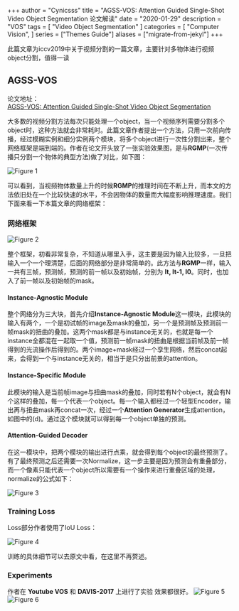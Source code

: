 +++
author = "Cynicsss"
title = "AGSS-VOS: Attention Guided Single-Shot Video Object Segmentation 论文解读"
date = "2020-01-29"
description = "VOS"
tags = [
    "Video Object Segmentation"
]
categories = [
    "Computer Vision",
]
series = ["Themes Guide"]
aliases = ["migrate-from-jekyl"]
+++



此篇文章为iccv2019中关于视频分割的一篇文章，主要针对多物体进行视频object分割，值得一读
<!--more-->

## AGSS-VOS
论文地址：  
[AGSS-VOS: Attention Guided Single-Shot Video Object Segmentation](http://openaccess.thecvf.com/content_ICCV_2019/papers/Lin_AGSS-VOS_Attention_Guided_Single-Shot_Video_Object_Segmentation_ICCV_2019_paper.pdf)

大多数的视频分割方法每次只能处理一个object，当一个视频序列需要分割多个object时，这种方法就会非常耗时。此篇文章作者提出一个方法，只用一次前向传播，经过模糊实例和细分实例两个模块，将多个object进行一次性分割出来，整个网络框架是端到端的。作者在论文开头放了一张实验效果图，是与**RGMP**(一次传播只分割一个物体的典型方法)做了对比，如下图：


![Figure 1](/images/AGSS-VOS-01.png)

可以看到，当视频物体数量上升的时候**RGMP**的推理时间在不断上升，而本文的方法依旧处在一个比较快速的水平，不会因物体的数量而大幅度影响推理速度。我们下面来看一下本篇文章的网络框架：

### 网络框架

![Figure 2](/images/AGSS-VOS-02.png)



整个框架，初看非常复杂，不知道从哪里入手，这主要是因为输入比较多，一旦把输入一个一个理清楚，后面的网络部分是非常简单的。此方法与**RGMP**一样，输入一共有三帧，预测帧，预测的前一帧以及初始帧，分别为 **It, It-1, I0**。同时，也加入了前一帧以及初始帧的mask。

#### Instance-Agnostic Module

整个网络分为三大块，首先介绍**Instance-Agnostic Module**这一模块，此模块的输入有两个，一个是初试帧的image及mask的叠加，另一个是预测帧及预测前一帧mask的扭曲的叠加。这两个mask都是与instance无关的，也就是每一个instance全都混在一起取一个值，预测前一帧mask的扭曲是根据当前帧及前一帧得到的光流操作后得到的。两个image+mask经过一个孪生网络，然后concat起来，会得到一个与instance无关的，相当于是只分出前景的attention。

#### Instance-Specific Module

此模块的输入是当前帧image与扭曲mask的叠加，同时若有N个object，就会有N个这样的叠加，每一个代表一个object。每一个输入都经过一个轻型Encoder，输出再与扭曲mask再concat一次，经过一个**Attention Generator**生成attention，如图中的(d)。通过这个模块就可以得到每一个object单独的预测。

#### Attention-Guided Decoder

在这一模块中，把两个模块的输出进行点乘，就会得到每个object的最终预测了。有了最终预测之后还需要一次Normalize，这一步主要是因为预测会有重叠部分，而一个像素只能代表一个object所以需要有一个操作来进行重叠区域的处理，normalize的公式如下：

![Figure 3](/images/AGSS-VOS-03.png)

### Training Loss
Loss部分作者使用了IoU Loss：

![Figure 4](/images/AGSS-VOS-04.png)

训练的具体细节可以去原文中看，在这里不再赘述。

### Experiments

作者在 **Youtube VOS** 和 **DAVIS-2017** 上进行了实验 效果都很好。
![Figure 5](/images/AGSS-VOS-05.png)
![Figure 6](/images/AGSS-VOS-06.png)

